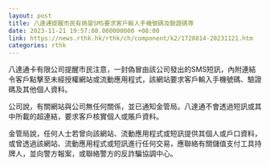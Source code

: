 ```yaml
---
layout: post
title: 八達通提醒市民有偽冒SMS要求客戶輸入手機號碼及驗證碼等
date: 2023-11-21 19:57:08.000000000 +08:00
link: https://news.rthk.hk/rthk/ch/component/k2/1728814-20231121.htm
categories: rthk
---
```


八達通卡有限公司提醒市民注意，一封偽冒由該公司發出的SMS短訊，內附連結令客戶點擊至未經授權網站或流動應用程式，該網站要求客戶輸入手機號碼、驗證碼及其他個人資料。

公司說，有關網站與公司無任何關係，並已通知金管局。八達通不會透過短訊或其中所載的超連結，要求客戶核實個人或賬戶資料。

金管局說，任何人士若曾向該網站、流動應用程式或短訊提供其個人或戶口資料，或曾透過該網站、流動應用程式或短訊進行任何交易，應聯絡有關儲值支付工具持牌人，並向警方報案，或聯絡警方的反詐騙協調中心。
